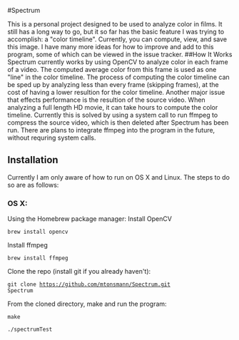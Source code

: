 #Spectrum
<body>This is a personal project designed to be used to analyze color in films. It still has a long way to go, but it so far has the basic feature I was trying to accomplish: a "color timeline". Currently, you can compute, view, and save this image. I have many more ideas for how to improve and add to this program, some of which can be viewed in the issue tracker.</body>
##How It Works
<body>Spectrum currently works by using OpenCV to analyze color in each frame of a video. The computed average color from this frame is used as one "line" in the color timeline. The process of computing the color timeline can be sped up by analyzing less than every frame (skipping frames), at the cost of having a lower resultion for the color timeline.</body>


<body>Another major issue that effects performance is the resultion of the source video. When analyzing a full length HD movie, it can take hours to compute the color timeline. Currently this is solved by using a system call to run ffmpeg to compress the source video, which is then deleted after Spectrum has been run. There are plans to integrate ffmpeg into the program in the future, without requring system calls.</body>

## Installation

<body>Currently I am only aware of how to run on OS X and Linux. The steps to do so are as follows: </body>

### OS X:
<body>Using the Homebrew package manager: </body>

<body>Install OpenCV

<code>brew install opencv </code>

Install ffmpeg

<code>brew install ffmpeg </code>

Clone the repo (install git if you already haven't):

<code>git clone https://github.com/mtonsmann/Spectrum.git Spectrum</code>

From the cloned directory, make and run the program:

<code>make</code>

<code>./spectrumTest</code>

